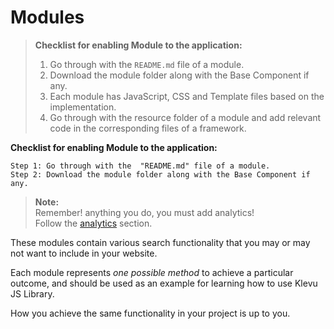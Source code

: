 # Modules

> **Checklist for enabling Module to the application:**  
> 1) Go through with the  `README.md` file of a module.  
> 2) Download the module folder along with the Base Component if any.  
> 3) Each module has JavaScript, CSS and Template files based on the implementation.  
> 4) Go through with the resource folder of a module and add relevant code in the corresponding files of a framework.  


**Checklist for enabling Module to the application:**
```t
Step 1: Go through with the  "README.md" file of a module.
Step 2: Download the module folder along with the Base Component if any.

```

> **Note:**  
> Remember! anything you do, you must add analytics!    
> Follow the [analytics](/getting-started/6-analytics) section. 

These modules contain various search functionality that you may or may not
want to include in your website.

Each module represents *one possible method* to achieve a particular outcome,
and should be used as an example for learning how to use Klevu JS Library.

How you achieve the same functionality in your project is up to you.
